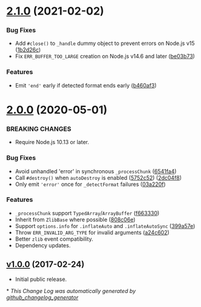# [2.1.0](https://github.com/kevinoid/inflate-auto/compare/v2.0.0...v2.1.0) (2021-02-02)

### Bug Fixes

* Add `#close()` to `_handle` dummy object to prevent errors on Node.js v15
  ([1b2d26c](https://github.com/kevinoid/inflate-auto/commit/1b2d26c4d3b44f368df329ebf8b3369ebf2cc76b))
* Fix `ERR_BUFFER_TOO_LARGE` creation on Node.js v14.6 and later
  ([be03b73](https://github.com/kevinoid/inflate-auto/commit/be03b73232eda1c22d45707c8a04c6d75b8945ea))

### Features

* Emit `'end'` early if detected format ends early
  ([b460af3](https://github.com/kevinoid/inflate-auto/commit/b460af3cf25eff9def75e9280ce2f091fa7f4642))


# [2.0.0](https://github.com/kevinoid/inflate-auto/compare/v1.0.0...v2.0.0) (2020-05-01)

### BREAKING CHANGES

* Require Node.js 10.13 or later.


### Bug Fixes

* Avoid unhandled 'error' in synchronous `_processChunk`
  ([6541fa4](https://github.com/kevinoid/inflate-auto/commit/6541fa4ef3cc1987b6894f209aee5aaf43c0f9c7))
* Call `#destroy()` when `autoDestroy` is enabled
  ([5752c52](https://github.com/kevinoid/inflate-auto/commit/5752c52e383244b6d3d7c92e5f78d2813f6b4e1c))
  ([2dc04f8](https://github.com/kevinoid/inflate-auto/commit/2dc04f82a39b9637b90347d1ef6f8e3edf280375))
* Only emit `'error'` once for `_detectFormat` failures
  ([03a220f](https://github.com/kevinoid/inflate-auto/commit/03a220fa2260e7be40b42b7ce0ef16e4e012d33d))


### Features

* `_processChunk` support `TypedArray`/`ArrayBuffer`
  ([f663330](https://github.com/kevinoid/inflate-auto/commit/f66333030231015fba628137e431762496e0ee3d))
* Inherit from `ZlibBase` where possible
  ([808c06e](https://github.com/kevinoid/inflate-auto/commit/808c06e2ad3247450168b0afac8c73a615f6d785))
* Support `options.info` for `.inflateAuto` and `.inflateAutoSync`
  ([399a57e](https://github.com/kevinoid/inflate-auto/commit/399a57e76a5998f57788db70cf4d9be4df670ff0))
* Throw `ERR_INVALID_ARG_TYPE` for invalid arguments
  ([a24c602](https://github.com/kevinoid/inflate-auto/commit/a24c6026d3a626b8dd280892ea4f37b667d1273e))
* Better `zlib` event compatibility.
* Dependency updates.


## [v1.0.0](https://github.com/kevinoid/inflate-auto/tree/v1.0.0) (2017-02-24)

- Initial public release.


\* *This Change Log was automatically generated by [github_changelog_generator](https://github.com/skywinder/Github-Changelog-Generator)*
